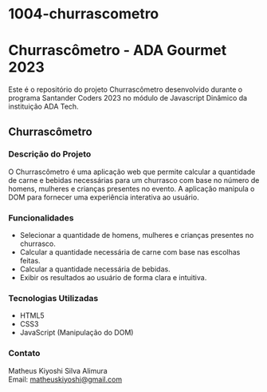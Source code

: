# 1004-churrascometro

# Churrascômetro - ADA Gourmet 2023

Este é o repositório do projeto Churrascômetro desenvolvido durante o programa Santander Coders 2023 no módulo de Javascript Dinâmico da instituição ADA Tech.

## Churrascômetro

### Descrição do Projeto
O Churrascômetro é uma aplicação web que permite calcular a quantidade de carne e bebidas necessárias para um churrasco com base no número de homens, mulheres e crianças presentes no evento. A aplicação manipula o DOM para fornecer uma experiência interativa ao usuário.

### Funcionalidades
- Selecionar a quantidade de homens, mulheres e crianças presentes no churrasco.
- Calcular a quantidade necessária de carne com base nas escolhas feitas.
- Calcular a quantidade necessária de bebidas.
- Exibir os resultados ao usuário de forma clara e intuitiva.

### Tecnologias Utilizadas
- HTML5
- CSS3
- JavaScript (Manipulação do DOM)

### Contato
Matheus Kiyoshi Silva Alimura  
Email: matheuskiyoshi@gmail.com
